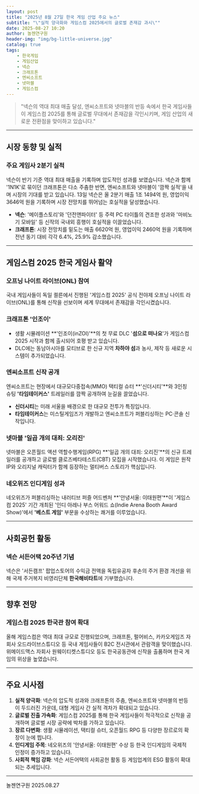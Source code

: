 ```yaml
---
layout: post
title: "2025년 8월 27일 한국 게임 산업 주요 뉴스"
subtitle: "\"실적 양극화와 게임스컴 2025에서의 글로벌 존재감 과시\""
date: 2025-08-27 10:20
author: 놀젠연구원
header-img: "img/bg-little-universe.jpg"
catalog: true
tags:
    - 한국게임
    - 게임산업
    - 넥슨
    - 크래프톤
    - 엔씨소프트
    - 넷마블
    - 게임스컴
---
```


> "넥슨의 역대 최대 매출 달성, 엔씨소프트와 넷마블의 반등 속에서 한국 게임사들이 게임스컴 2025를 통해 글로벌 무대에서 존재감을 각인시키며, 게임 산업의 새로운 전환점을 맞이하고 있습니다."

---

## 시장 동향 및 실적

### 주요 게임사 2분기 실적

넥슨이 반기 기준 역대 최대 매출을 기록하며 압도적인 성과를 보였습니다. 넥슨과 함께 '1N1K'로 묶이던 크래프톤은 다소 주춤한 반면, 엔씨소프트와 넷마블이 '깜짝 실적'을 내며 시장의 기대를 받고 있습니다. 13일 넥슨은 올 2분기 매출 1조 1494억 원, 영업이익 3646억 원을 기록하며 시장 전망치를 뛰어넘는 호실적을 달성했습니다.

-   **넥슨**: '메이플스토리'와 '던전앤파이터' 등 주력 PC 타이틀의 견조한 성과와 '마비노기 모바일' 등 신작의 국내외 흥행이 호실적을 이끌었습니다.
-   **크래프톤**: 시장 전망치를 밑도는 매출 6620억 원, 영업이익 2460억 원을 기록하며 전년 동기 대비 각각 6.4%, 25.9% 감소했습니다.

---

## 게임스컴 2025 한국 게임사 활약

### 오프닝 나이트 라이브(ONL) 참여

국내 게임사들이 독일 쾰른에서 진행된 '게임스컴 2025' 공식 전야제 오프닝 나이트 라이브(ONL)를 통해 신작을 선보이며 세계 무대에서 존재감을 각인시켰습니다.

### 크래프톤 '인조이'
-   생활 시뮬레이션 **'인조이(inZOI)'**의 첫 무료 DLC '**섬으로 떠나요**'가 게임스컴 2025 시작과 함께 출시되어 호평 받고 있습니다.
-   DLC에는 동남아시아를 모티브로 한 신규 지역 **차하야 섬**과 농사, 제작 등 새로운 시스템이 추가되었습니다.

### 엔씨소프트 신작 공개
엔씨소프트는 현장에서 대규모다중접속(MMO) 택티컬 슈터 **'신더시티'**와 3인칭 슈팅 **'타임테이커스'** 트레일러를 깜짝 공개하여 눈길을 끌었습니다.
-   **신더시티**는 미래 서울을 배경으로 한 대규모 전투가 특징입니다.
-   **타임테이커스**는 미스틸게임즈가 개발하고 엔씨소프트가 퍼블리싱하는 PC·콘솔 신작입니다.

### 넷마블 '일곱 개의 대죄: 오리진'
넷마블은 오픈월드 액션 역할수행게임(RPG) **'일곱 개의 대죄: 오리진'**의 신규 트레일러를 공개하고 글로벌 클로즈베타테스트(CBT) 모집을 시작했습니다. 이 게임은 원작 IP와 오리지널 캐릭터가 함께 등장하는 멀티버스 스토리가 핵심입니다.

### 네오위즈 인디게임 성과
네오위즈가 퍼블리싱하는 내러티브 퍼즐 어드벤처 **'안녕서울: 이태원편'**이 '게임스컴 2025' 기간 개최된 '인디 아레나 부스 어워드 쇼(Indie Arena Booth Award Show)'에서 **'베스트 게임'** 부문을 수상하는 쾌거를 이루었습니다.

---

## 사회공헌 활동

### 넥슨 서든어택 20주년 기념
넥슨은 '서든캠프' 팝업스토어의 수익금 전액을 독립유공자 후손의 주거 환경 개선을 위해 국제 주거복지 비영리단체 **한국해비타트**에 기부했습니다.

---

## 향후 전망

### 게임스컴 2025 한국관 참여 확대
올해 게임스컴은 역대 최대 규모로 진행되었으며, 크래프톤, 펄어비스, 카카오게임즈 자회사 오드라이브스튜디오 등 국내 게임사들이 B2C 전시관에서 관람객을 맞이했습니다. 위메이드맥스 자회사 원웨이티켓스튜디오 등도 한국공동관에 신작을 출품하며 한국 게임의 위상을 높였습니다.

---

## 주요 시사점

1.  **실적 양극화**: 넥슨의 압도적 성과와 크래프톤의 주춤, 엔씨소프트와 넷마블의 반등이 두드러진 가운데, 대형 게임사 간 실적 격차가 확대되고 있습니다.
2.  **글로벌 진출 가속화**: 게임스컴 2025를 통해 한국 게임사들이 적극적으로 신작을 공개하며 글로벌 시장 공략에 박차를 가하고 있습니다.
3.  **장르 다변화**: 생활 시뮬레이션, 택티컬 슈터, 오픈월드 RPG 등 다양한 장르로의 확장이 눈에 띕니다.
4.  **인디게임 주목**: 네오위즈의 '안녕서울: 이태원편' 수상 등 한국 인디게임의 국제적 인정이 증가하고 있습니다.
5.  **사회적 책임 강화**: 넥슨 서든어택의 사회공헌 활동 등 게임업계의 ESG 활동이 확대되는 추세입니다.

---

놀젠연구원 2025.08.27